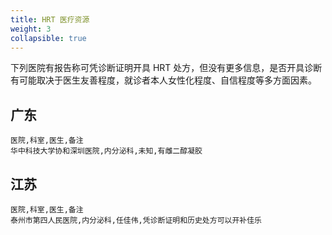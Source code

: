 ```yaml
---
title: HRT 医疗资源
weight: 3
collapsible: true
---
```


下列医院有报告称可凭诊断证明开具 HRT 处方，但没有更多信息，是否开具诊断有可能取决于医生友善程度，就诊者本人女性化程度、自信程度等多方面因素。

## 广东

```csv
医院,科室,医生,备注
华中科技大学协和深圳医院,内分泌科,未知,有雌二醇凝胶
```

## 江苏

```csv
医院,科室,医生,备注
泰州市第四人民医院,内分泌科,任佳伟,凭诊断证明和历史处方可以开补佳乐
```
